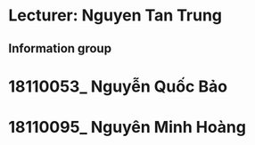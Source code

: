 # Lecturer: Nguyen Tan Trung
## Information group

# 18110053_ Nguyễn Quốc Bảo
# 18110095_ Nguyên Minh Hoàng 
